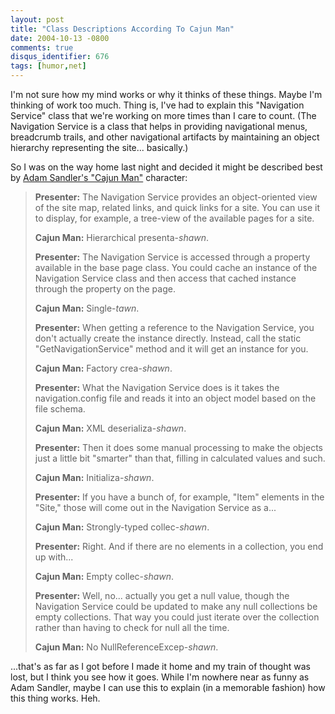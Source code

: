 ```yaml
---
layout: post
title: "Class Descriptions According To Cajun Man"
date: 2004-10-13 -0800
comments: true
disqus_identifier: 676
tags: [humor,net]
---
```

I'm not sure how my mind works or why it thinks of these things. Maybe
I'm thinking of work too much. Thing is, I've had to explain this
"Navigation Service" class that we're working on more times than I care
to count. (The Navigation Service is a class that helps in providing
navigational menus, breadcrumb trails, and other navigational artifacts
by maintaining an object hierarchy representing the site... basically.)

 So I was on the way home last night and decided it might be described
best by [Adam Sandler's "Cajun
Man"](http://www.amazon.com/exec/obidos/ASIN/1573627305/mhsvortex)
character:
> **Presenter:** The Navigation Service provides an object-oriented view
> of the site map, related links, and quick links for a site. You can
> use it to display, for example, a tree-view of the available pages for
> a site.
>
>  **Cajun Man:** Hierarchical presenta-*shawn*.
>
>  **Presenter:** The Navigation Service is accessed through a property
> available in the base page class. You could cache an instance of the
> Navigation Service class and then access that cached instance through
> the property on the page.
>
>  **Cajun Man:** Single-*tawn*.
>
>  **Presenter:** When getting a reference to the Navigation Service,
> you don't actually create the instance directly. Instead, call the
> static "GetNavigationService" method and it will get an instance for
> you.
>
>  **Cajun Man:** Factory crea-*shawn*.
>
>  **Presenter:** What the Navigation Service does is it takes the
> navigation.config file and reads it into an object model based on the
> file schema.
>
>  **Cajun Man:** XML deserializa-*shawn*.
>
>  **Presenter:** Then it does some manual processing to make the
> objects just a little bit "smarter" than that, filling in calculated
> values and such.
>
>  **Cajun Man:** Initializa-*shawn*.
>
>  **Presenter:** If you have a bunch of, for example, "Item" elements
> in the "Site," those will come out in the Navigation Service as a...
>
>  **Cajun Man:** Strongly-typed collec-*shawn*.
>
>  **Presenter:** Right. And if there are no elements in a collection,
> you end up with...
>
>  **Cajun Man:** Empty collec-*shawn*.
>
>  **Presenter:** Well, no... actually you get a null value, though the
> Navigation Service could be updated to make any null collections be
> empty collections. That way you could just iterate over the collection
> rather than having to check for null all the time.
>
>  **Cajun Man:** No NullReferenceExcep-*shawn*.



 ...that's as far as I got before I made it home and my train of thought
was lost, but I think you see how it goes. While I'm nowhere near as
funny as Adam Sandler, maybe I can use this to explain (in a memorable
fashion) how this thing works. Heh.
